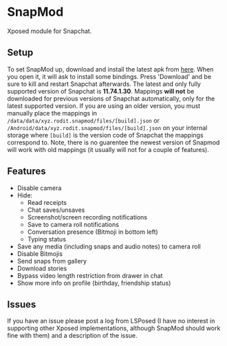 # SnapMod
Xposed module for Snapchat.

## Setup
To set SnapMod up, download and install the latest apk from [here](https://github.com/rodit/SnapMod/releases). When you open it, it will ask to install some bindings. Press 'Download' and be sure to kill and restart Snapchat afterwards. The latest and only fully supported version of Snapchat is **11.74.1.30**. Mappings **will not** be downloaded for previous versions of Snapchat automatically, only for the latest supported version. If you are using an older version, you must manually place the mappings in `/data/data/xyz.rodit.snapmod/files/[build].json` or `/Android/data/xyz.rodit.snapmod/files/[build].json` on your internal storage where `[build]` is the version code of Snapchat the mappings correspond to. Note, there is no guarentee the newest version of Snapmod will work with old mappings (it usually will not for a couple of features).

## Features
- Disable camera
- Hide:
  - Read receipts
  - Chat saves/unsaves
  - Screenshot/screen recording notifications
  - Save to camera roll notifications
  - Conversation presence (Bitmoji in bottom left)
  - Typing status
- Save any media (including snaps and audio notes) to camera roll
- Disable Bitmojis
- Send snaps from gallery
- Download stories
- Bypass video length restriction from drawer in chat
- Show more info on profile (birthday, friendship status)

## Issues
If you have an issue please post a log from LSPosed (I have no interest in supporting other Xposed implementations, although SnapMod should work fine with them) and a description of the issue.
